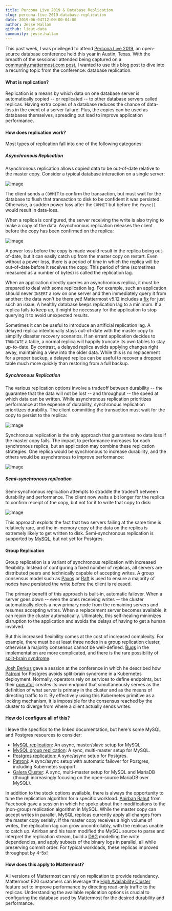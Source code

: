 ```yaml
---
title: Percona Live 2019 & Database Replication
slug: percona-live-2019-database-replication
date: 2019-06-04T12:00:00-04:00
author: Jesse Hallam
github: lieut-data
community: jesse.hallam
---
```


This past week, I was privileged to attend [Percona Live 2019](https://www.percona.com/live/19/), an open-source database conference held this year in Austin, Texas. With the breadth of the sessions I attended being captured on a [community.mattermost.com post](https://community.mattermost.com/core/pl/ssy76opykjrd3fj35mh5sdjxuy), I wanted to use this blog post to dive into a recurring topic from the conference: database replication.

#### What is replication?

Replication is a means by which data on one database server is automatically copied -- or replicated -- to other database servers called replicas. Having extra copies of a database reduces the chance of data-loss in the event of a server failure. Plus, the copies can be used as databases themselves, spreading out load to improve application performance.

#### How does replication work?

Most types of replication fall into one of the following categories:

##### Asynchronous Replication

Asynchronous replication allows copied data to be out-of-date relative to the master copy. Consider a typical database interaction on a single server:

![image](/blog/2019-06-04-percona-live-2019/transaction-1.svg)

The client sends a `COMMIT` to confirm the transaction, but must wait for the database to flush that transaction to disk to be confident it was persisted. Otherwise, a sudden power loss after the `COMMIT` but before the `fsync()` would result in data-loss.

When a replica is configured, the server receiving the write is also trying to make a copy of the data. Asynchronous replication releases the client before the copy has been confirmed on the replica:

![image](/blog/2019-06-04-percona-live-2019/transaction-2.svg)

A power loss before the copy is made would result in the replica being out-of-date, but it can easily catch up from the master copy on restart. Even without a power loss, there is a period of time in which the replica will be out-of-date before it receives the copy. This period of time (sometimes measured as a number of bytes) is called the replication lag.

When an application directly queries an asynchronous replica, it must be prepared to deal with some replication lag. For example, such an application should never `INSERT` a row on one server and then immediately query it from another: the data won't be there yet! Mattermost v5.12 includes a [fix](https://github.com/mattermost/mattermost-server/pull/10899) for just such an issue.  A healthy database keeps replication lag to a minimum. If a replica fails to keep up, it might be necessary for the application to stop querying it to avoid unexpected results.

Sometimes it can be useful to introduce an artificial replication lag. A delayed replica intentionally stays out-of-date with the master copy to simplify disaster recovery scenarios. If an errant application decides to `TRUNCATE` a table, a normal replica will happily truncate its own tables to stay up-to-date. By contrast, a delayed replica avoids applying changes right away, maintaining a view into the older data. While this is no replacement for a proper backup, a delayed replica can be useful to recover a dropped table much more quickly than restoring from a full backup.

##### Synchronous Replication

The various replication options involve a tradeoff between durability -- the guarantee that the data will not be lost -- and throughput -- the speed at which data can be written. While asynchronous replication prioritizes performance at the expense of durability, synchronous replication prioritizes durability. The client committing the transaction must wait for the copy to persist to the replica:

![image](/blog/2019-06-04-percona-live-2019/transaction-3.svg)

Synchronous replication is the only approach that guarantees no data loss if the master copy fails. The impact to performance increases for each synchronous replica, but an application may combine these replication strategies. One replica would be synchronous to increase durability, and the others would be asynchronous to improve performance:

![image](/blog/2019-06-04-percona-live-2019/transaction-4.svg)

##### Semi-synchronous replication

Semi-synchronous replication attempts to straddle the tradeoff between durability and performance. The client now waits a bit longer for the replica to confirm receipt of the copy, but not for it to write that copy to disk:

![image](/blog/2019-06-04-percona-live-2019/transaction-5.svg)

This approach exploits the fact that two servers failing at the same time is relatively rare, and the in-memory copy of the data on the replica is extremely likely to get written to disk. Semi-synchronous replication is supported by [MySQL](https://dev.mysql.com/doc/refman/5.7/en/replication-semisync.html), but not yet for Postgres.

#### Group Replication

Group replication is a variant of synchronous replication with increased flexibility. Instead of configuring a fixed number of replicas, all servers are distributed peers and technically capable of accepting writes. A group consensus model such as [Paxos](http://harry.me/blog/2014/12/27/neat-algorithms-paxos/) or [Raft](http://thesecretlivesofdata.com/raft/) is used to ensure a majority of nodes have persisted the write before the client is released.

The primary benefit of this approach is built-in, automatic failover. When a server goes down -- even the ones receiving writes -- the cluster automatically elects a new primary node from the remaining servers and resumes accepting writes. When a replacement server becomes available, it can rejoin the cluster automatically. Ultimately, this self-healing minimizes disruption to the application and avoids the delays of having to get a human involved.

But this increased flexibility comes at the cost of increased complexity. For example, there must be at least three nodes in a group replication cluster, otherwise a majority consensus cannot be well-defined. [Bugs](https://www.percona.com/blog/2017/02/15/group-replication-shipped-early/) in the implementation are more complicated, and there is the rare possibility of [split-brain syndrome](https://severalnines.com/blog/how-recover-galera-cluster-or-mysql-replication-split-brain-syndrome).

[Josh Berkus](https://github.com/jberkus) gave a session at the conference in which he described how [Patroni](https://github.com/zalando/patroni) for Postgres avoids split-brain syndrome in a Kubernetes deployment. Normally, operators rely on services to define endpoints, but their [operator](https://github.com/zalando/postgres-operator) creates its own endpoint that simultaneously serves as the definition of what server is primary in the cluster and as the means of directing traffic to it. By effectively using this Kubernetes primitive as a locking mechanism, it is impossible for the consensus reached by the cluster to diverge from where a client actually sends writes.

#### How do I configure all of this?

I leave the specifics to the linked documentation, but here's some MySQL and Postgres resources to consider:

* [MySQL replication](https://dev.mysql.com/doc/refman/5.7/en/replication.html): An async, master/slave setup for MySQL.
* [MySQL group replication](https://dev.mysql.com/doc/refman/5.7/en/group-replication.html): A sync, multi-master setup for MySQL.
* [Postgres replication](https://www.postgresql.org/docs/current/warm-standby.html): A sync/async setup for Postgres.
* [Patroni](https://github.com/zalando/patroni): A sync/async setup with automatic failover for Postgres, including Kubernetes support.
* [Galera Cluster](http://galeracluster.com/products/): A sync, multi-master setup for MySQL and MariaDB (though increasingly focusing on the open-source MariaDB over MySQL).

In addition to the stock options available, there is always the opportunity to tune the replication algorithm for a specific workload. [Anirban Rahut](https://www.linkedin.com/in/anirban-rahut-8973071/) from Facebook gave a session in which he spoke about their modifications to the (non-group) replication algorithm in MySQL. While the master copy can accept writes in parallel, MySQL replicas currently apply all changes from the master copy serially. If the master copy receives a high volume of writes, the replication lag can grow uncontrollably, with the replicas unable to catch up. Anirban and his team modified the MySQL source to parse and interpret the replication stream, build a [DAG](https://en.wikipedia.org/wiki/Directed_acyclic_graph) modelling the write dependencies, and apply subsets of the binary logs in parallel, all while preserving commit order. For typical workloads, these replicas improved throughput by 4-5x!

#### How does this apply to Mattermost?

All versions of Mattermost can rely on replication to provide redundancy. Mattermost E20 customers can leverage the [High Availability Cluster](https://docs.mattermost.com/deployment/cluster.html) feature set to improve performance by directing read-only traffic to the replicas. Understanding the available replication options is crucial to configuring the database used by Mattermost for the desired durability and performance.

